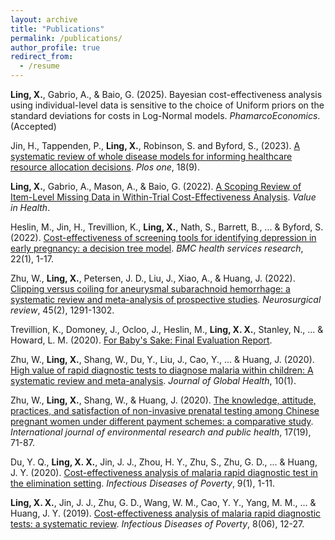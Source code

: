 ```yaml
---
layout: archive
title: "Publications"
permalink: /publications/
author_profile: true
redirect_from:
  - /resume
---
```


**Ling, X.**, Gabrio, A., & Baio, G. (2025). Bayesian cost-effectiveness analysis using individual-level data is sensitive to the choice of Uniform priors on the standard deviations for costs in Log-Normal models. *PhamarcoEconomics*. (Accepted)

Jin, H., Tappenden, P., **Ling, X.**, Robinson, S. and Byford, S., (2023). [A systematic review of whole disease models for informing healthcare resource allocation decisions](https://journals.plos.org/plosone/article?id=10.1371/journal.pone.0291366). *Plos one*, 18(9).

**Ling, X.**, Gabrio, A., Mason, A., & Baio, G. (2022). [A Scoping Review of Item-Level Missing Data in Within-Trial Cost-Effectiveness Analysis](https://www.sciencedirect.com/science/article/pii/S1098301522001115). *Value in Health*.

Heslin, M., Jin, H., Trevillion, K., **Ling, X.**, Nath, S., Barrett, B., ... & Byford, S. (2022). [Cost-effectiveness of screening tools for identifying depression in early pregnancy: a decision tree model](https://link.springer.com/article/10.1186/s12913-022-08115-x). *BMC health services research*, 22(1), 1-17.

Zhu, W., **Ling, X.**, Petersen, J. D., Liu, J., Xiao, A., & Huang, J. (2022). [Clipping versus coiling for aneurysmal subarachnoid hemorrhage: a systematic review and meta-analysis of prospective studies](https://link.springer.com/article/10.1007/s10143-021-01704-0). *Neurosurgical review*, 45(2), 1291-1302.

Trevillion, K., Domoney, J., Ocloo, J., Heslin, M., **Ling, X. X.**, Stanley, N., ... & Howard, L. M. (2020). [For Baby's Sake: Final Evaluation Report](https://clok.uclan.ac.uk/33610/?template=default_internal).

Zhu, W., **Ling, X.**, Shang, W., Du, Y., Liu, J., Cao, Y., ... & Huang, J. (2020). [High value of rapid diagnostic tests to diagnose malaria within children: A systematic review and meta-analysis](https://pmc.ncbi.nlm.nih.gov/articles/PMC7182354/). *Journal of Global Health*, 10(1).

Zhu, W., **Ling, X.**, Shang, W., & Huang, J. (2020). [The knowledge, attitude, practices, and satisfaction of non-invasive prenatal testing among Chinese pregnant women under different payment schemes: a comparative study](https://www.mdpi.com/1660-4601/17/19/7187). *International journal of environmental research and public health*, 17(19), 71-87.

Du, Y. Q., **Ling, X. X.**, Jin, J. J., Zhou, H. Y., Zhu, S., Zhu, G. D., ... & Huang, J. Y. (2020). [Cost-effectiveness analysis of malaria rapid diagnostic test in the elimination setting](https://link.springer.com/article/10.1186/s40249-020-00745-9). *Infectious Diseases of Poverty*, 9(1), 1-11.

**Ling, X. X.**, Jin, J. J., Zhu, G. D., Wang, W. M., Cao, Y. Y., Yang, M. M., ... & Huang, J. Y. (2019). [Cost-effectiveness analysis of malaria rapid diagnostic tests: a systematic review](https://mednexus.org/doi/full/10.1186/s40249-019-0615-8). *Infectious Diseases of Poverty*, 8(06), 12-27.




